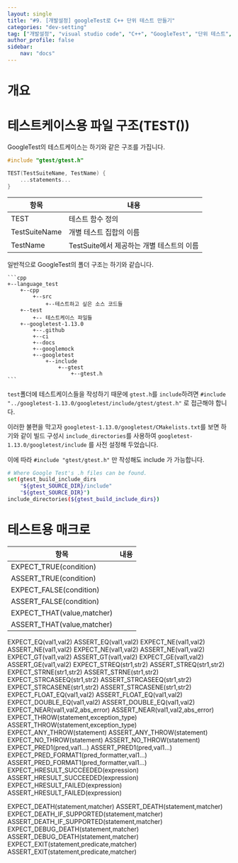 ```yaml
---
layout: single
title: "#9. [개발설정] googleTest로 C++ 단위 테스트 만들기"
categories: "dev-setting"
tag: ["개발설정", "visual studio code", "C++", "GoogleTest", "단위 테스트", "TDD"]
author_profile: false
sidebar: 
    nav: "docs"
---
```


# 개요

# 테스트케이스용 파일 구조(TEST())

GoogleTest의 테스트케이스는 하기와 같은 구조를 가집니다.

```cpp
#include "gtest/gtest.h"

TEST(TestSuiteName, TestName) {
    ...statements...   
}
```

|항목|내용|
|--|--|
|TEST|테스트 함수 정의|
|TestSuiteName|개별 테스트 집합의 이름|
|TestName|TestSuite에서 제공하는 개별 테스트의 이름|

일반적으로 GoogleTest의 폴더 구조는 하기와 같습니다.

    ```cpp
    +--language_test
        +--cpp
            +--src
                +--테스트하고 싶은 소스 코드들
        +--test
            +-- 테스트케이스 파일들
        +--googletest-1.13.0
            +--.github
            +--ci
            +--docs
            +--googlemock
            +--googletest
                +--include
                    +--gtest
                        +--gtest.h
    ```

`test`폴더에 테스트케이스들을 작성하기 때문에 `gtest.h`를 `include`하려면 `#include "../googletest-1.13.0/googletest/include/gtest/gtest.h"` 로 접근해야 합니다. 

이러한 불편을 막고자 `googletest-1.13.0/googletest/CMakelists.txt`를 보면 하기와 같이 빌드 구성시 `include_directories`를 사용하여  `googletest-1.13.0/googletest/include` 를 사전 설정해 두었습니다.

이에 따라 `#include "gtest/gtest.h"` 만 작성해도 include 가 가능합니다.

```bash
# Where Google Test's .h files can be found.
set(gtest_build_include_dirs
    "${gtest_SOURCE_DIR}/include"
    "${gtest_SOURCE_DIR}")
include_directories(${gtest_build_include_dirs})
```

# 테스트용 매크로

|항목|내용|
|--|--|
|EXPECT_TRUE(condition)||
|ASSERT_TRUE(condition)||
|EXPECT_FALSE(condition)||
|ASSERT_FALSE(condition)||
|EXPECT_THAT(value,matcher)||
|ASSERT_THAT(value,matcher)||
EXPECT_EQ(val1,val2)
ASSERT_EQ(val1,val2)
EXPECT_NE(val1,val2)
ASSERT_NE(val1,val2)
EXPECT_NE(val1,val2)
ASSERT_NE(val1,val2)
EXPECT_GT(val1,val2)
ASSERT_GT(val1,val2)
EXPECT_GE(val1,val2)
ASSERT_GE(val1,val2)
EXPECT_STREQ(str1,str2)
ASSERT_STREQ(str1,str2)
EXPECT_STRNE(str1,str2)
ASSERT_STRNE(str1,str2)
EXPECT_STRCASEEQ(str1,str2)
ASSERT_STRCASEEQ(str1,str2)
EXPECT_STRCASENE(str1,str2)
ASSERT_STRCASENE(str1,str2)
EXPECT_FLOAT_EQ(val1,val2)
ASSERT_FLOAT_EQ(val1,val2)
EXPECT_DOUBLE_EQ(val1,val2)
ASSERT_DOUBLE_EQ(val1,val2)
EXPECT_NEAR(val1,val2,abs_error)
ASSERT_NEAR(val1,val2,abs_error)
EXPECT_THROW(statement,exception_type)
ASSERT_THROW(statement,exception_type)
EXPECT_ANY_THROW(statement)
ASSERT_ANY_THROW(statement)
EXPECT_NO_THROW(statement)
ASSERT_NO_THROW(statement)
EXPECT_PRED1(pred,val1...)
ASSERT_PRED1(pred,val1...)
EXPECT_PRED_FORMAT1(pred_formatter,val1...)
ASSERT_PRED_FORMAT1(pred_formatter,val1...)
EXPECT_HRESULT_SUCCEEDED(expression)
ASSERT_HRESULT_SUCCEEDED(expression)
EXPECT_HRESULT_FAILED(expression)
ASSERT_HRESULT_FAILED(expression)

EXPECT_DEATH(statement,matcher)
ASSERT_DEATH(statement,matcher)
EXPECT_DEATH_IF_SUPPORTED(statement,matcher)
ASSERT_DEATH_IF_SUPPORTED(statement,matcher)
EXPECT_DEBUG_DEATH(statement,matcher)
ASSERT_DEBUG_DEATH(statement,matcher)
EXPECT_EXIT(statement,predicate,matcher)
ASSERT_EXIT(statement,predicate,matcher)